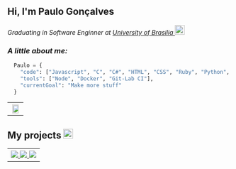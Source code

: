 <!-- Resume -->
<h2> Hi, I'm Paulo Gonçalves </h2>
<p>
    <em>Graduating in Software Enginner at <a href="http://www.unb.br"> University of Brasilia </a></em>
    <a>
      <img src="https://cultofthepartyparrot.com/flags/hd/brazilparrot.gif" width="22" height="22"/>
    </a>
</p>



<em><h3 style="font-weight: bold">A little about me:</h3></em>

``` Python
  Paulo = {
    "code": ["Javascript", "C", "C#", "HTML", "CSS", "Ruby", "Python", "Java"],
    "tools": ["Node", "Docker", "Git-Lab CI"],
    "currentGoal": "Make more stuff"
  }
```
<!-- Git Stats -->
<table style="width:100% border: none; ">
  <th>
    <a href="https://github.com/PauloGoncalvesLima">
      <img align="center" height='85%'src="https://github-readme-stats.vercel.app/api?username=PaulogoncalvesLima&show_icons=true&count_private=true&title_color=0366d6&icon_color=0366d6" />
    </a>
    <!-- Toplags is bugged check if they fixed later https://github.com/anuraghazra/github-readme-stats -->
    <!-- <a href="https://github.com/PauloGoncalvesLima">
      <img align="center" height='100%' src="https://github-readme-stats.vercel.app/api/top-langs/?username=PaulogoncalvesLima&orgs=ChatBot-Bino&langs_count=10&count_private=true&layout=compact&hide=C%23" /> -->
    </a>
  </th>
</table> 


<h2>My projects <img src="https://cultofthepartyparrot.com/parrots/hd/githubparrot.gif" width="22" height="22"/></h2>
<!-- Git Projects -->
<table style="width:100% border: none;" >
  <tr>
    <th>
      <a href="https://github.com/PauloGoncalvesLima">
        <img src="https://github-readme-stats.vercel.app/api/pin/?username=PaulogoncalvesLima&repo=Games-Projects" />
      </a>
      <a href="https://github.com/PauloGoncalvesLima">
        <img  src="https://github-readme-stats.vercel.app/api/pin/?username=PaulogoncalvesLima&repo=Chatbot-Bino" />
      </a>
      <a href="https://github.com/PauloGoncalvesLima">
        <img  src="https://github-readme-stats.vercel.app/api/pin/?username=PaulogoncalvesLima&repo=AsteriscoDecoder" />
      </a>
    </th>
  </tr>
</table>